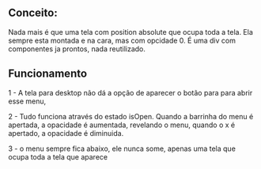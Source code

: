 ## Conceito:
Nada mais é que uma tela com position absolute que ocupa toda a tela. Ela sempre esta montada e na cara, mas com opcidade 0. É uma div com componentes ja prontos, nada reutilizado.

## Funcionamento
1 - A tela para desktop não dá a opção de aparecer o botão para para abrir esse menu,

2 - Tudo funciona através do estado isOpen. Quando a barrinha do menu é apertada, a opacidade é aumentada, revelando o menu, quando o x é apertado, a opacidade é diminuida.

3 - o menu sempre fica abaixo, ele nunca some, apenas uma tela que ocupa toda a tela que aparece
